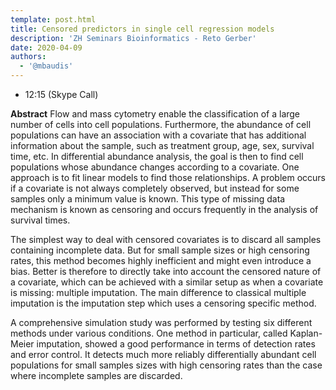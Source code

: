 ```yaml
---
template: post.html
title: Censored predictors in single cell regression models
description: 'ZH Seminars Bioinformatics - Reto Gerber'
date: 2020-04-09
authors:
  - '@mbaudis'
---
```



* 12:15 (Skype Call)


__Abstract__ Flow and mass cytometry enable the classification of a large number of cells into cell populations. Furthermore, the abundance of cell populations can have an association with a covariate that has additional information about the sample, such as treatment group, age, sex, survival time, etc. In differential abundance analysis, the goal is then to find cell populations whose abundance changes according to a covariate.<!--more-->
 One approach is to fit linear models to find those relationships. A problem occurs if a covariate is not always completely observed, but instead for some samples only a minimum value is known. This type of missing data mechanism is known as censoring and occurs frequently in the analysis of survival times.

The simplest way to deal with censored covariates is to discard all samples containing incomplete data. But for small sample sizes or high censoring rates, this method becomes highly inefficient and might even introduce a bias. Better is therefore to directly take into account the censored nature of a covariate, which can be achieved with a similar setup as when a covariate is missing: multiple imputation. The main difference to classical multiple imputation is the imputation step which uses a censoring specific method.

A comprehensive simulation study was performed by testing six different methods under various conditions. One method in particular, called Kaplan-Meier imputation, showed a good performance in terms of detection rates and error control. It detects much more reliably differentially abundant cell populations for small samples sizes with high censoring rates than the case where incomplete samples are discarded.
